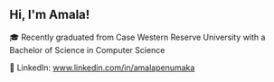 ## Hi, I'm Amala!

🎓 Recently graduated from Case Western Reserve University with a Bachelor of Science in Computer Science

📱 LinkedIn: www.linkedin.com/in/amalapenumaka



<!--
**AmalaPenumaka/AmalaPenumaka** is a ✨ _special_ ✨ repository because its `README.md` (this file) appears on your GitHub profile.

Here are some ideas to get you started:

- 🔭 I’m currently working on ...
- 🌱 I’m currently learning ...
- 👯 I’m looking to collaborate on ...
- 🤔 I’m looking for help with ...
- 💬 Ask me about ...
- 📫 How to reach me: ...
- 😄 Pronouns: ...
- ⚡ Fun fact: ...
-->
